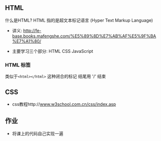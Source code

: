 
## HTML
什么是HTML?
HTML 指的是超文本标记语言 (Hyper Text Markup Language)

- 讲义: http://fe-base.books.mafengshe.com/%E5%89%8D%E7%AB%AF%E5%9F%BA%E7%A1%80/

- 主要学习三个部分: HTML CSS JavaScript

### HTML 标签
类似于`<html></html>` 这种闭合的标记 结尾用 '/' 结束


## CSS
- css教程http://www.w3school.com.cn/css/index.asp

## 作业
- 将课上的代码自己实现一遍